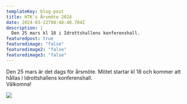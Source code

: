 ```yaml
---
templateKey: blog-post
title: HTK's Årsmöte 2024
date: 2024-03-22T08:48:40.704Z
description: |
  Den 25 mars kl 18 i Idrottshallens konferenshall. 
featuredpost: true
featuredimage: "false"
featuredimage2: "false"
featuredimage3: "false"
---
```

Den 25 mars är det dags för årsmöte. Mötet startar kl 18 och kommer att hållas i Idrottshallens konferenshall.\
Välkomna!

![](/img/hindastk.jpg)